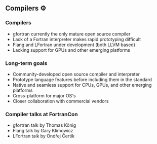 <section>

## Compilers ⚙
</section>


<section>

### Compilers

* gfortran currently the only mature open source compiler
* Lack of a Fortran interpreter makes rapid prototyping
difficult
* Flang and LFortran under development (both LLVM based) 
* Lacking support for GPUs and other emerging platforms
</section>


<section>

### Long-term goals

* Community-developed open source compiler and interpreter
* Prototype language features before including them in the standard
* Native and seamless support for CPUs, GPUs, and other emerging platforms
* Cross-platform for major OS's
* Closer collaboration with commercial vendors
</section>


<section>

### Compiler talks at FortranCon

* gfortran talk by Thomas König
* Flang talk by Gary Klimowicz
* LFortran talk by Ondřej Čertík
</section>

